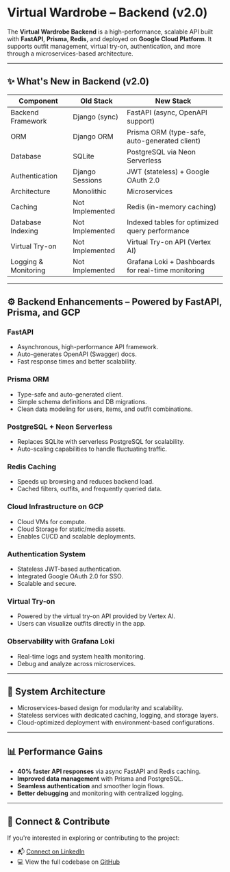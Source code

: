 # Virtual Wardrobe – Backend (v2.0)

The **Virtual Wardrobe Backend** is a high-performance, scalable API built with **FastAPI**, **Prisma**, **Redis**, and deployed on **Google Cloud Platform**. It supports outfit management, virtual try-on, authentication, and more through a microservices-based architecture.

---

## ✨ What's New in Backend (v2.0)

| Component            | Old Stack       | New Stack                                          |
| -------------------- | --------------- | -------------------------------------------------- |
| Backend Framework    | Django (sync)   | FastAPI (async, OpenAPI support)                   |
| ORM                  | Django ORM      | Prisma ORM (type-safe, auto-generated client)      |
| Database             | SQLite          | PostgreSQL via Neon Serverless                     |
| Authentication       | Django Sessions | JWT (stateless) + Google OAuth 2.0                 |
| Architecture         | Monolithic      | Microservices                                      |
| Caching              | Not Implemented | Redis (in-memory caching)                          |
| Database Indexing    | Not Implemented | Indexed tables for optimized query performance     |
| Virtual Try-on       | Not Implemented | Virtual Try-on API (Vertex AI)                     |
| Logging & Monitoring | Not Implemented | Grafana Loki + Dashboards for real-time monitoring |

---

## ⚙️ Backend Enhancements – Powered by FastAPI, Prisma, and GCP

### FastAPI

- Asynchronous, high-performance API framework.
- Auto-generates OpenAPI (Swagger) docs.
- Fast response times and better scalability.

### Prisma ORM

- Type-safe and auto-generated client.
- Simple schema definitions and DB migrations.
- Clean data modeling for users, items, and outfit combinations.

### PostgreSQL + Neon Serverless

- Replaces SQLite with serverless PostgreSQL for scalability.
- Auto-scaling capabilities to handle fluctuating traffic.

### Redis Caching

- Speeds up browsing and reduces backend load.
- Cached filters, outfits, and frequently queried data.

### Cloud Infrastructure on GCP

- Cloud VMs for compute.
- Cloud Storage for static/media assets.
- Enables CI/CD and scalable deployments.

### Authentication System

- Stateless JWT-based authentication.
- Integrated Google OAuth 2.0 for SSO.
- Scalable and secure.

### Virtual Try-on

- Powered by the virtual try-on API provided by Vertex AI.
- Users can visualize outfits directly in the app.

### Observability with Grafana Loki

- Real-time logs and system health monitoring.
- Debug and analyze across microservices.

---

## 🧱 System Architecture

- Microservices-based design for modularity and scalability.
- Stateless services with dedicated caching, logging, and storage layers.
- Cloud-optimized deployment with environment-based configurations.

---

## 📊 Performance Gains

- **40% faster API responses** via async FastAPI and Redis caching.
- **Improved data management** with Prisma and PostgreSQL.
- **Seamless authentication** and smoother login flows.
- **Better debugging** and monitoring with centralized logging.

---

## 🔗 Connect & Contribute

If you're interested in exploring or contributing to the project:

- 📬 [Connect on LinkedIn](https://www.linkedin.com/in/anirudh248)
- 💻 View the full codebase on [GitHub](https://github.com/orgs/VirtualWardrobe/repositories)
